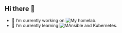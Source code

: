 ## Hi there 👋

- 🔭 I’m currently working on ![My homelab](https://github.com/rtdevx//homelab/tree/main?tab=readme-ov-file#homelab-configuration).
- 🌱 I’m currently learning ![MAnsible and Kubernetes](https://github.com/rtdevx//homelab/tree/main/ansible/site#readme).

<!--
**rtdevx/rtdevx** is a ✨ _special_ ✨ repository because its `README.md` (this file) appears on your GitHub profile.

Here are some ideas to get you started:

- 🔭 I’m currently working on ...
- 🌱 I’m currently learning ...
- 👯 I’m looking to collaborate on ...
- 🤔 I’m looking for help with ...
- 💬 Ask me about ...
- 📫 How to reach me: ...
- 😄 Pronouns: ...
- ⚡ Fun fact: ...
-->
